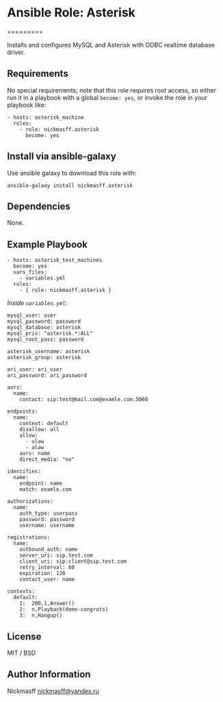 # Ansible Role: Asterisk
=========

Installs and configures MySQL and Asterisk with ODBC realtime database driver.

Requirements
------------

No special requirements; note that this role requires root access, so either run it in a playbook with a global `become: yes`, or invoke the role in your playbook like:


    - hosts: asterisk_machine
      roles:
        - role: nickmasff.asterisk
          become: yes

Install via ansible-galaxy
--------------------------

Use ansible galaxy to download this role with:

    ansible-galaxy install nickmasff.asterisk


## Dependencies

None.

## Example Playbook

    - hosts: asterisk_test_machines
      become: yes
      vars_files:
        - variables.yml
      roles:
        - { role: nickmasff.asterisk }
        

*Inside `variables.yml`*:
        
    mysql_user: user
    mysql_password: password
    mysql_database: asterisk
    mysql_priv: "asterisk.*:ALL"
    mysql_root_pass: password
    
    asterisk_username: asterisk
    asterisk_group: asterisk
    
    ari_user: ari_user
    ari_password: ari_password
      
    aors:
      name:
        contact: sip:test@mail.com@examle.com:5060
    
    endpoints:
      name:
        context: default
        disallow: all
        allow:
          - ulaw
          - alaw
        aors: name
        direct_media: "no"
    
    identifies:
      name:
        endpoint: name
        match: examle.com
    
    authorizations:
      name:
        auth_type: userpass
        password: password
        username: username
    
    registrations:
      name:
        outbound_auth: name
        server_uri: sip.test.com
        client_uri: sip:client@sip.test.com
        retry_interval: 60
        expiration: 120
        contact_user: name
    
    contexts:
      default:
        1:  200,1,Answer()
        2:  n,Playback(demo-congrats)
        3:  n,Hangup()
    
    
    

## License

MIT / BSD

## Author Information

Nickmasff
nickmasff@yandex.ru

